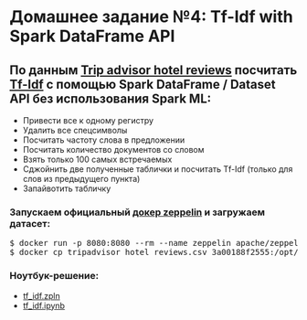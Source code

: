 # Домашнее задание №4: Tf-Idf with Spark DataFrame API

## По данным [Trip advisor hotel reviews](https://www.kaggle.com/andrewmvd/trip-advisor-hotel-reviews) посчитать [Tf-Idf](https://ru.wikipedia.org/wiki/TF-IDF) с помощью Spark DataFrame / Dataset API без использования Spark ML:
* Привести все к одному регистру
* Удалить все спецсимволы
* Посчитать частоту слова в предложении
* Посчитать количество документов со словом
* Взять только 100 самых встречаемых
* Сджойнить две полученные таблички и посчитать Tf-Idf (только для слов из предыдущего пункта)
* Запайвотить табличку

### Запускаем официальный [докер zeppelin](https://zeppelin.apache.org/download.html#using-the-official-docker-image) и загружаем датасет:
<pre>
$ docker run -p 8080:8080 --rm --name zeppelin apache/zeppelin:0.10.0
$ docker cp tripadvisor_hotel_reviews.csv 3a00188f2555:/opt/zeppelin/notebook/
</pre>

### Ноутбук-решение:
* [tf_idf.zpln](https://github.com/GimmeDanger/made-big-data-2021/blob/master/hw/4_spark/tf_idf.zpln)
* [tf_idf.ipynb](https://github.com/GimmeDanger/made-big-data-2021/blob/master/hw/4_spark/tf_idf.ipynb)


